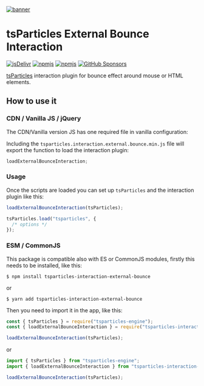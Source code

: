 [![banner](https://particles.js.org/images/banner2.png)](https://particles.js.org)

# tsParticles External Bounce Interaction

[![jsDelivr](https://data.jsdelivr.com/v1/package/npm/tsparticles-interaction-external-bounce/badge)](https://www.jsdelivr.com/package/npm/tsparticles-interaction-external-bounce)
[![npmjs](https://badge.fury.io/js/tsparticles-interaction-external-bounce.svg)](https://www.npmjs.com/package/tsparticles-interaction-external-bounce)
[![npmjs](https://img.shields.io/npm/dt/tsparticles-interaction-external-bounce)](https://www.npmjs.com/package/tsparticles-interaction-external-bounce) [![GitHub Sponsors](https://img.shields.io/github/sponsors/matteobruni)](https://github.com/sponsors/matteobruni)

[tsParticles](https://github.com/matteobruni/tsparticles) interaction plugin for bounce effect around mouse or HTML
elements.

## How to use it

### CDN / Vanilla JS / jQuery

The CDN/Vanilla version JS has one required file in vanilla configuration:

Including the `tsparticles.interaction.external.bounce.min.js` file will export the function to load the interaction
plugin:

```javascript
loadExternalBounceInteraction;
```

### Usage

Once the scripts are loaded you can set up `tsParticles` and the interaction plugin like this:

```javascript
loadExternalBounceInteraction(tsParticles);

tsParticles.load("tsparticles", {
  /* options */
});
```

### ESM / CommonJS

This package is compatible also with ES or CommonJS modules, firstly this needs to be installed, like this:

```shell
$ npm install tsparticles-interaction-external-bounce
```

or

```shell
$ yarn add tsparticles-interaction-external-bounce
```

Then you need to import it in the app, like this:

```javascript
const { tsParticles } = require("tsparticles-engine");
const { loadExternalBounceInteraction } = require("tsparticles-interaction-external-bounce");

loadExternalBounceInteraction(tsParticles);
```

or

```javascript
import { tsParticles } from "tsparticles-engine";
import { loadExternalBounceInteraction } from "tsparticles-interaction-external-bounce";

loadExternalBounceInteraction(tsParticles);
```
